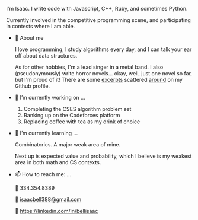 I'm Isaac. I write code with Javascript, C++, Ruby, and sometimes Python.

Currently involved in the competitive programming scene, and participating in contests where I am able.

- 🧍 About me
  
  I love programming, I study algorithms every day, and I can talk your ear off about data structures.
  
  As for other hobbies, I'm a lead singer in a metal band. I also (pseudonymously) write horror novels... okay, well, just one novel so far, but I'm proud of it! There are some [excerpts](https://github.com/IsaacBell/j-78) scattered [around](https://github.com/IsaacBell/crystal-dreams) on my Github profile.

- 🔭 I’m currently working on ...
  
  1. Completing the CSES algorithm problem set
  2. Ranking up on the Codeforces platform
  3. Replacing coffee with tea as my drink of choice

- 🌱 I’m currently learning ...
  
  Combinatorics. A major weak area of mine.
  
  Next up is expected value and probability, which I believe is my weakest area in both math and CS contexts.

- 📫 How to reach me: ...

  📱 334.354.8389
  
  📧 isaacbell388@gmail.com
  
  🔗 https://linkedin.com/in/bellisaac
 
